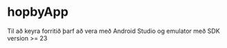 # hopbyApp

Til að keyra forritið þarf að vera með Android Studio og emulator með SDK version >= 23

